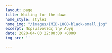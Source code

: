 ```yaml
---
layout: page
title: Waiting for the dawn
home_style: style1
home_img: "/images/IMID-LOGO-black-small.jpg"
excerpt: Περιμένοντας την Αυγή
date: 2020-04-03 22:00:00 +0000
img_src: ''

---
```

